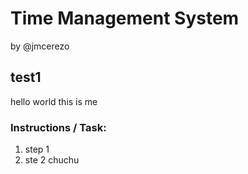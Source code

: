# Time Management System
by @jmcerezo

## test1
hello world
this is me

### Instructions / Task:

1. step 1
2. ste 2 chuchu